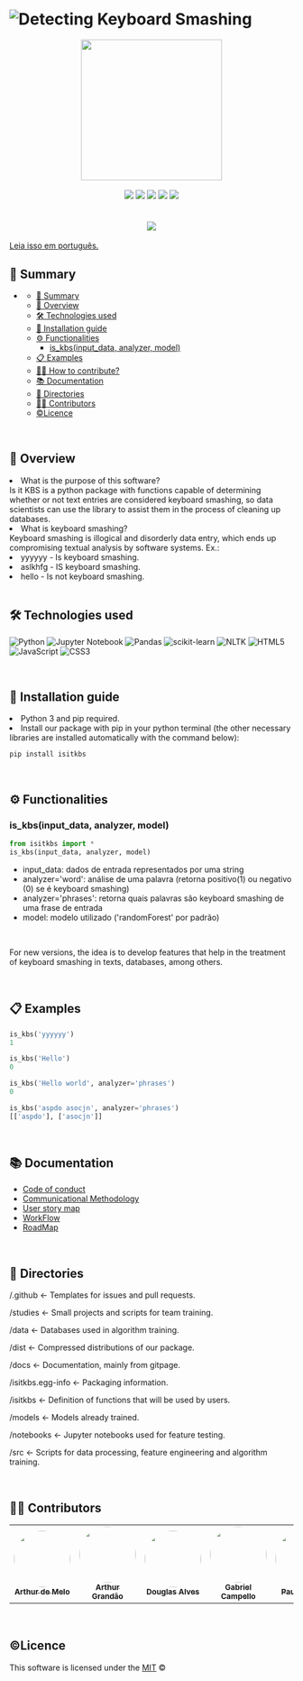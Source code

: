 # ![Detecting Keyboard Smashing](https://raw.githubusercontent.com/fga-eps-mds/2022-2-Squad03/main/docs/images/title.png)

<div align="center">
    <img src="https://raw.githubusercontent.com/fga-eps-mds/2022-2-Squad03/main/docs/images/logo.png" width="250"></img>
</div>

<br>

<div align="center">
    <img src="https://img.shields.io/github/issues-raw/fga-eps-mds/2022-2-IsItKbs?color=00a8f0&style=for-the-badge"></img>
    <img src="https://img.shields.io/github/issues-pr-raw/fga-eps-mds/2022-2-IsItKbs?color=00a8f0&label=open%20PRs&style=for-the-badge"></img>
    <img src="https://img.shields.io/pypi/v/isitkbs?color=00a8f0&style=for-the-badge"></img>
    <img src="https://img.shields.io/github/license/fga-eps-mds/2022-2-IsItKbs?color=00a8f0&style=for-the-badge"></img>
    <img src="https://img.shields.io/coverallsCoverage/github/fga-eps-mds/2022-2-IsItKbs?color=%2300a8f0&style=for-the-badge"></img>

</div>

<br>

<h4 align="center"> 
    <img src="http://img.shields.io/static/v1?label=STATUS&message=EM%20DESENVOLVIMENTO&color=GREEN&style=for-the-badge"/>
</h4>

[Leia isso em português.](https://github.com/fga-eps-mds/2022-2-IsItKbs)

## 📑 Summary

- [](#)
  - [📑 Summary](#-sumário)
  - [🔎 Overview](#-visão-geral)
  - [🛠 Technologies used](#-tecnologias-utilizadas)
  - [📝 Installation guide](#-guia-de-instalação)
  - [⚙ Functionalities](#-funcionalidades)
    - [is_kbs(input_data, analyzer, model)](#is_kbsinput_data-analyzer-model)
  - [📋 Examples](#-exemplos)
  - [👨‍🔧 How to contribute?](https://fga-eps-mds.github.io/2022-2-IsItKbs/projeto/contribution_guide.html)
  - [📚 Documentation](#-documentação)
  - [📁 Directories](#-diretórios)
  - [👨‍💻 Contributors](#-contribuidores)
  - [©Licence](#licença)
    <br>

<br>

## 🔎 Overview

<li>What is the purpose of this software?</li>
Is it KBS is a python package with functions capable of determining whether or not text entries are considered keyboard smashing, so data scientists can use the library to assist them in the process of cleaning up databases.

<br>

<li>What is keyboard smashing?</li>
Keyboard smashing is illogical and disorderly data entry, which ends up compromising textual analysis by software systems.
Ex.:
<li>yyyyyy - Is keyboard smashing.</li>
<li>aslkhfg - IS keyboard smashing.</li>
<li>hello - Is not keyboard smashing.</li>

<br>

## 🛠 Technologies used

![Python](https://img.shields.io/badge/python-3670A0?style=for-the-badge&logo=python&logoColor=ffdd54)
![Jupyter Notebook](https://img.shields.io/badge/jupyter-%23FA0F00.svg?style=for-the-badge&logo=jupyter&logoColor=white)
![Pandas](https://img.shields.io/badge/pandas-%23150458.svg?style=for-the-badge&logo=pandas&logoColor=white)
![scikit-learn](https://img.shields.io/badge/scikit--learn-%23F7931E.svg?style=for-the-badge&logo=scikit-learn&logoColor=white)
![NLTK](https://img.shields.io/badge/-NLTK-lightgrey?style=for-the-badge)
![HTML5](https://img.shields.io/badge/html5-%23E34F26.svg?style=for-the-badge&logo=html5&logoColor=white)
![JavaScript](https://img.shields.io/badge/javascript-%23323330.svg?style=for-the-badge&logo=javascript&logoColor=%23F7DF1E)
![CSS3](https://img.shields.io/badge/css3-%231572B6.svg?style=for-the-badge&logo=css3&logoColor=white)

<br>

## 📝 Installation guide

<li>Python 3 and pip required.</li>
<li>Install our package with pip in your python terminal (the other necessary libraries are installed automatically with the command below):</li>

```
pip install isitkbs
```

<br>

## ⚙ Functionalities

### is_kbs(input_data, analyzer, model)

```python
from isitkbs import *
is_kbs(input_data, analyzer, model)
```

- input_data: dados de entrada representados por uma string
- analyzer='word': análise de uma palavra (retorna positivo(1) ou negativo (0) se é keyboard smashing)
- analyzer='phrases': retorna quais palavras são keyboard smashing de uma frase de entrada
- model: modelo utilizado ('randomForest' por padrão)

<br>

For new versions, the idea is to develop features that help in the treatment of keyboard smashing in texts, databases, among others.

<br>

## 📋 Examples

```python
is_kbs('yyyyyy')
1
```

```python
is_kbs('Hello')
0
```

```python
is_kbs('Hello world', analyzer='phrases')
0
```

```python
is_kbs('aspdo asocjn', analyzer='phrases')
[['aspdo'], ['asocjn']]
```
<br>

## 📚 Documentation

* [Code of conduct](https://fga-eps-mds.github.io/2022-2-IsItKbs/projeto/conduct_code.html)<br>
* [Communicational Methodology](https://fga-eps-mds.github.io/2022-2-IsItKbs/projeto/metodologia_comunicacao.html)<br>
* [User story map](https://fga-eps-mds.github.io/2022-2-IsItKbs/projeto/usermap_story.html)<br>
* [WorkFlow](https://fga-eps-mds.github.io/2022-2-IsItKbs/projeto/workflow.html)<br>
* [RoadMap](https://fga-eps-mds.github.io/2022-2-IsItKbs/projeto/roadmap.html)

<br>

## 📁 Directories

<p>/.github <- Templates for issues and pull requests.<p>
<p>/studies <- Small projects and scripts for team training.<p>
<p>/data <- Databases used in algorithm training.<p>
<p>/dist <- Compressed distributions of our package.<p>
<p>/docs <- Documentation, mainly from gitpage.<p>
<p>/isitkbs.egg-info <- Packaging information.<p>
<p>/isitkbs <- Definition of functions that will be used by users.<p>
<p>/models <- Models already trained.<p>
<p>/notebooks <- Jupyter notebooks used for feature testing.<p>
<p>/src <- Scripts for data processing, feature engineering and algorithm training.<p>
  
<br>

## 👨‍💻 Contributors

<table>
  <tr>
    <td align="center"><a href="https://github.com/arthurmlv"><img style="border-radius: 50%;" src="https://raw.githubusercontent.com/fga-eps-mds/2022-2-Squad03/main/docs/images/arthur m.jpg" width="100px;" alt=""/><br /><sub><b>Arthur de Melo</b></sub></a><br />
    <td align="center"><a href="https://github.com/arthurgrandao"><img style="border-radius: 50%;" src="https://raw.githubusercontent.com/fga-eps-mds/2022-2-Squad03/main/docs/images/arthur grandao.jpg" width="100px;" alt=""/><br /><sub><b>Arthur Grandão</b></sub></a><br />
    <td align="center"><a href="https://github.com/dougAlvs"><img style="border-radius: 50%;" src="https://raw.githubusercontent.com/fga-eps-mds/2022-2-Squad03/main/docs/images/douglas.jpg" width="100px;" alt=""/><br /><sub><b>Douglas Alves</b></sub></a><br /><a href="Link git" title="Rocketseat"></a></td>
    <td align="center"><a href="https://github.com/g16c"><img style="border-radius: 50%;" src="https://raw.githubusercontent.com/fga-eps-mds/2022-2-Squad03/main/docs/images/gabriel.jpg" width="100px;" alt=""/><br /><sub><b>Gabriel Campello</b></sub></a><br /><a href="Link git" title="Rocketseat"></a></td>
    <td align="center"><a href="https://github.com/PauloVictorFS"><img style="border-radius: 50%;" src="https://raw.githubusercontent.com/fga-eps-mds/2022-2-Squad03/main/docs/images/paulo victor.jpg" width="100px;" alt=""/><br /><sub><b>Paulo Victor</b></sub></a><br />
    <td align="center"><a href="https://github.com/RafaelCLG0"><img style="border-radius: 50%;" src="https://raw.githubusercontent.com/fga-eps-mds/2022-2-Squad03/main/docs/images/rafael.jpg" width="100px;" alt=""/><br /><sub><b>Rafael Ferreira</b></sub></a><br />
    <td align="center"><a href="https://github.com/nando3d3"><img style="border-radius: 50%;" src="https://raw.githubusercontent.com/fga-eps-mds/2022-2-Squad03/main/docs/images/sidney.jpg" width="100px;" alt=""/><br /><sub><b>Sidney Fernando</b></sub></a><br /> 
  </tr>
</table>

<br>

## ©Licence

This software is licensed under the [MIT](https://github.com/nhn/tui.editor/blob/master/LICENSE) ©
